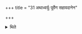 +++
title = "31 अथाध्वर्युः पूर्वेण सहावदानेन"

+++

<details><summary>थिते</summary>

31. Then the Adhvaryu cuts (takes) the entire portion of the ram along with the first portion of the (milk-mess) for Varuṇa; the leaves of Śamī and Karīra-fruits along with the later (portion). Then he performs (the offering of it).
</details>
